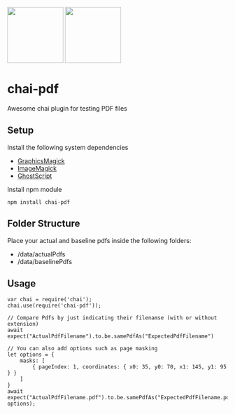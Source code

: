 <img src="https://avatars1.githubusercontent.com/u/1515293?s=280&v=4" height="128"> <img src="https://upload.wikimedia.org/wikipedia/commons/thumb/8/87/PDF_file_icon.svg/833px-PDF_file_icon.svg.png" height="128">

# chai-pdf

Awesome chai plugin for testing PDF files

## Setup

Install the following system dependencies

-   [GraphicsMagick](http://www.graphicsmagick.org/README.html)
-   [ImageMagick](https://imagemagick.org/script/download.php)
-   [GhostScript](https://www.ghostscript.com/download.html)

Install npm module

```
npm install chai-pdf
```

## Folder Structure

Place your actual and baseline pdfs inside the following folders:

-   /data/actualPdfs
-   /data/baselinePdfs

## Usage

```
var chai = require('chai');
chai.use(require('chai-pdf'));

// Compare Pdfs by just indicating their filenamse (with or without extension)
await expect("ActualPdfFilename").to.be.samePdfAs("ExpectedPdfFilename")

// You can also add options such as page masking
let options = {
    masks: [
        { pageIndex: 1, coordinates: { x0: 35, y0: 70, x1: 145, y1: 95 } }
    ]
}
await expect("ActualPdfFilename.pdf").to.be.samePdfAs("ExpectedPdfFilename.pdf", options);
```
